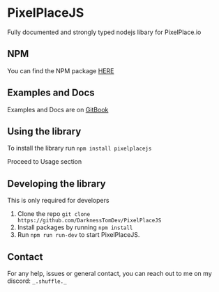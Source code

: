 # PixelPlaceJS
Fully documented and strongly typed nodejs libary for PixelPlace.io

## NPM
You can find the NPM package [HERE](https://npmjs.com/package/pixelplacejs)

## Examples and Docs

Examples and Docs are on [GitBook](https://pixelplacejs.gitbook.io/pixelplacejs/)

## Using the library

To install the library run `npm install pixelplacejs`

Proceed to Usage section


## Developing the library

This is only required for developers

1. Clone the repo `git clone https://github.com/DarknessTomDev/PixelPlaceJS`
2. Install packages by running `npm install`
3. Run `npm run run-dev` to start PixelPlaceJS.

## Contact

For any help, issues or general contact, you can reach out to me on my discord: `_.shuffle._`